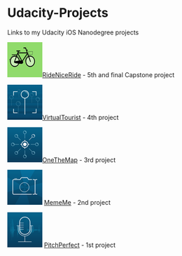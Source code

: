 # Udacity-Projects
Links to my Udacity iOS Nanodegree projects

![RideNiceRideAppIcon](https://github.com/JeffESchmitz/RideNiceRide/blob/master/RideNiceRide/Resources/Assets.xcassets/AppIcon.appiconset/Icon-App-40x40%402x.png)[RideNiceRide](https://github.com/JeffESchmitz/RideNiceRide) - 5th and final Capstone project   

![VirtualTouristAppIcon](https://github.com/JeffESchmitz/VirtualTourist/blob/master/VirtualTourist/Assets.xcassets/AppIcon.appiconset/Icon-40%402x.png)[VirtualTourist](https://github.com/JeffESchmitz/VirtualTourist) - 4th project  

![OnTheMapAppIcon](https://github.com/JeffESchmitz/OnTheMap/blob/master/OnTheMap/OnTheMap/Assets.xcassets/AppIcon.appiconset/Icon-40%402x.png)[OneTheMap](https://github.com/JeffESchmitz/OnTheMap) - 3rd project

![MemeMeAppIcon](https://github.com/JeffESchmitz/MemeMe/blob/master/MemeMe/Assets.xcassets/AppIcon.appiconset/Icon-40%402x.png) [MemeMe](https://github.com/JeffESchmitz/MemeMe) - 2nd project

![PitchPerfectAppIcon](https://github.com/JeffESchmitz/PitchPerfect/blob/master/Pitch%20Perfect/Assets.xcassets/AppIcon.appiconset/Icon-40%402x.png) [PitchPerfect](https://github.com/JeffESchmitz/PitchPerfect) - 1st project
